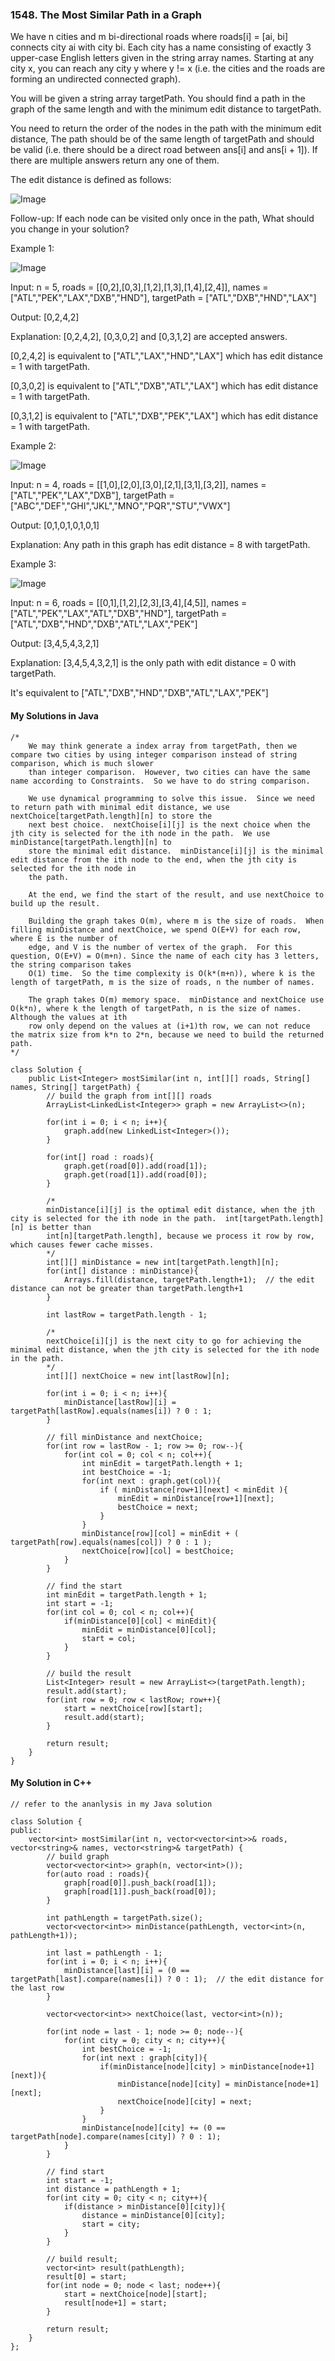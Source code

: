 ### 1548. The Most Similar Path in a Graph

We have n cities and m bi-directional roads where roads[i] = [ai, bi] connects city ai with city bi. Each city has a name consisting of exactly 3 upper-case English
letters given in the string array names. Starting at any city x, you can reach any city y where y != x (i.e. the cities and the roads are forming an undirected 
connected graph).

You will be given a string array targetPath. You should find a path in the graph of the same length and with the minimum edit distance to targetPath.

You need to return the order of the nodes in the path with the minimum edit distance, The path should be of the same length of targetPath and should be valid (i.e. 
there should be a direct road between ans[i] and ans[i + 1]). If there are multiple answers return any one of them.

The edit distance is defined as follows:

![Image](https://assets.leetcode.com/uploads/2020/08/08/edit.jpg)



Follow-up: If each node can be visited only once in the path, What should you change in your solution?

 

Example 1:

![Image](https://assets.leetcode.com/uploads/2020/08/08/e1.jpg)


Input: n = 5, roads = [[0,2],[0,3],[1,2],[1,3],[1,4],[2,4]], names = ["ATL","PEK","LAX","DXB","HND"], targetPath = ["ATL","DXB","HND","LAX"]

Output: [0,2,4,2]

Explanation: [0,2,4,2], [0,3,0,2] and [0,3,1,2] are accepted answers.

[0,2,4,2] is equivalent to ["ATL","LAX","HND","LAX"] which has edit distance = 1 with targetPath.

[0,3,0,2] is equivalent to ["ATL","DXB","ATL","LAX"] which has edit distance = 1 with targetPath.

[0,3,1,2] is equivalent to ["ATL","DXB","PEK","LAX"] which has edit distance = 1 with targetPath.

Example 2:

![Image](https://assets.leetcode.com/uploads/2020/08/08/e2.jpg)

Input: n = 4, roads = [[1,0],[2,0],[3,0],[2,1],[3,1],[3,2]], names = ["ATL","PEK","LAX","DXB"], targetPath = ["ABC","DEF","GHI","JKL","MNO","PQR","STU","VWX"]

Output: [0,1,0,1,0,1,0,1]

Explanation: Any path in this graph has edit distance = 8 with targetPath.

Example 3:

![Image](https://assets.leetcode.com/uploads/2020/08/09/e3.jpg)

Input: n = 6, roads = [[0,1],[1,2],[2,3],[3,4],[4,5]], names = ["ATL","PEK","LAX","ATL","DXB","HND"], targetPath = ["ATL","DXB","HND","DXB","ATL","LAX","PEK"]

Output: [3,4,5,4,3,2,1]

Explanation: [3,4,5,4,3,2,1] is the only path with edit distance = 0 with targetPath.

It's equivalent to ["ATL","DXB","HND","DXB","ATL","LAX","PEK"]

#### My Solutions in Java
```
/*
    We may think generate a index array from targetPath, then we compare two cities by using integer comparison instead of string comparison, which is much slower 
    than integer comparison.  However, two cities can have the same name according to Constraints.  So we have to do string comparison.
    
    We use dynamical programming to solve this issue.  Since we need to return path with minimal edit distance, we use nextChoice[targetPath.length][n] to store the
    next best choice.  nextChoise[i][j] is the next choice when the jth city is selected for the ith node in the path.  We use minDistance[targetPath.length][n] to 
    store the minimal edit distance.  minDistance[i][j] is the minimal edit distance from the ith node to the end, when the jth city is selected for the ith node in
    the path.
    
    At the end, we find the start of the result, and use nextChoice to build up the result.
    
    Building the graph takes O(m), where m is the size of roads.  When filling minDistance and nextChoice, we spend O(E+V) for each row, where E is the number of 
    edge, and V is the number of vertex of the graph.  For this question, O(E+V) = O(m+n). Since the name of each city has 3 letters, the string comparison takes 
    O(1) time.  So the time complexity is O(k*(m+n)), where k is the length of targetPath, m is the size of roads, n the number of names.
    
    The graph takes O(m) memory space.  minDistance and nextChoice use O(k*n), where k the length of targetPath, n is the size of names.  Although the values at ith
    row only depend on the values at (i+1)th row, we can not reduce the matrix size from k*n to 2*n, because we need to build the returned path.
*/

class Solution {
    public List<Integer> mostSimilar(int n, int[][] roads, String[] names, String[] targetPath) {
        // build the graph from int[][] roads
        ArrayList<LinkedList<Integer>> graph = new ArrayList<>(n);
        
        for(int i = 0; i < n; i++){
            graph.add(new LinkedList<Integer>());
        }
        
        for(int[] road : roads){
            graph.get(road[0]).add(road[1]);
            graph.get(road[1]).add(road[0]);
        }
        
        /* 
        minDistance[i][j] is the optimal edit distance, when the jth city is selected for the ith node in the path.  int[targetPath.length][n] is better than 
        int[n][targetPath.length], because we process it row by row, which causes fewer cache misses.
        */
        int[][] minDistance = new int[targetPath.length][n];  
        for(int[] distance : minDistance){
            Arrays.fill(distance, targetPath.length+1);  // the edit distance can not be greater than targetPath.length+1
        }
        
        int lastRow = targetPath.length - 1;
        
        /* 
        nextChoice[i][j] is the next city to go for achieving the minimal edit distance, when the jth city is selected for the ith node in the path.
        */
        int[][] nextChoice = new int[lastRow][n];  
        
        for(int i = 0; i < n; i++){
            minDistance[lastRow][i] = targetPath[lastRow].equals(names[i]) ? 0 : 1;
        }
        
        // fill minDistance and nextChoice;
        for(int row = lastRow - 1; row >= 0; row--){
            for(int col = 0; col < n; col++){
                int minEdit = targetPath.length + 1;
                int bestChoice = -1;
                for(int next : graph.get(col)){
                    if ( minDistance[row+1][next] < minEdit ){
                        minEdit = minDistance[row+1][next];
                        bestChoice = next;
                    }
                }
                minDistance[row][col] = minEdit + ( targetPath[row].equals(names[col]) ? 0 : 1 );
                nextChoice[row][col] = bestChoice;
            }
        }
        
        // find the start
        int minEdit = targetPath.length + 1;
        int start = -1;
        for(int col = 0; col < n; col++){
            if(minDistance[0][col] < minEdit){
                minEdit = minDistance[0][col];
                start = col;
            }
        }
        
        // build the result
        List<Integer> result = new ArrayList<>(targetPath.length);
        result.add(start);
        for(int row = 0; row < lastRow; row++){
            start = nextChoice[row][start];
            result.add(start);
        }
        
        return result;
    }
}
```

#### My Solution in C++
```
// refer to the ananlysis in my Java solution

class Solution {
public:
    vector<int> mostSimilar(int n, vector<vector<int>>& roads, vector<string>& names, vector<string>& targetPath) {
        // build graph
        vector<vector<int>> graph(n, vector<int>());
        for(auto road : roads){
            graph[road[0]].push_back(road[1]);
            graph[road[1]].push_back(road[0]);
        }
        
        int pathLength = targetPath.size();
        vector<vector<int>> minDistance(pathLength, vector<int>(n, pathLength+1));
        
        int last = pathLength - 1;
        for(int i = 0; i < n; i++){
            minDistance[last][i] = (0 == targetPath[last].compare(names[i]) ? 0 : 1);  // the edit distance for the last row
        }
        
        vector<vector<int>> nextChoice(last, vector<int>(n));
        
        for(int node = last - 1; node >= 0; node--){
            for(int city = 0; city < n; city++){
                int bestChoice = -1;
                for(int next : graph[city]){
                    if(minDistance[node][city] > minDistance[node+1][next]){
                        minDistance[node][city] = minDistance[node+1][next];
                        nextChoice[node][city] = next;
                    }
                }
                minDistance[node][city] += (0 == targetPath[node].compare(names[city]) ? 0 : 1);
            }
        }
        
        // find start
        int start = -1;
        int distance = pathLength + 1;
        for(int city = 0; city < n; city++){
            if(distance > minDistance[0][city]){
                distance = minDistance[0][city];
                start = city;
            }
        }
        
        // build result;
        vector<int> result(pathLength);
        result[0] = start;
        for(int node = 0; node < last; node++){
            start = nextChoice[node][start];
            result[node+1] = start;
        }
        
        return result;
    }
};
```
